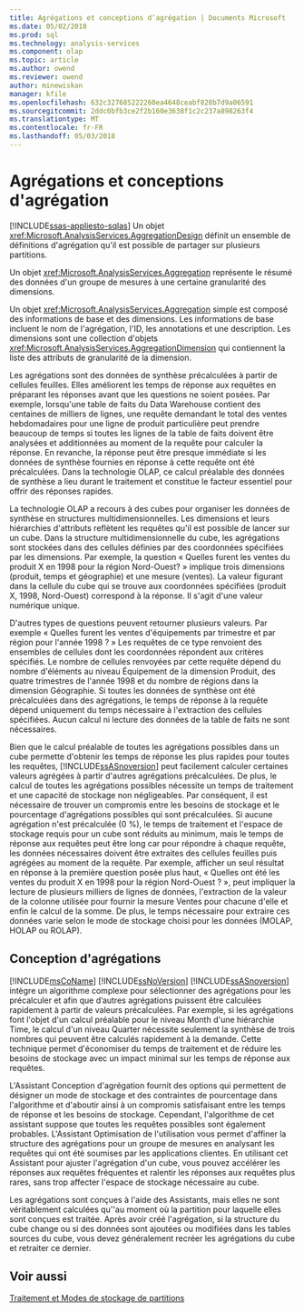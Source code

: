 ```yaml
---
title: Agrégations et conceptions d’agrégation | Documents Microsoft
ms.date: 05/02/2018
ms.prod: sql
ms.technology: analysis-services
ms.component: olap
ms.topic: article
ms.author: owend
ms.reviewer: owend
author: minewiskan
manager: kfile
ms.openlocfilehash: 632c327685222260ea4648ceabf828b7d9a06591
ms.sourcegitcommit: 2ddc0bfb3ce2f2b160e3638f1c2c237a898263f4
ms.translationtype: MT
ms.contentlocale: fr-FR
ms.lasthandoff: 05/03/2018
---
```

# <a name="aggregations-and-aggregation-designs"></a>Agrégations et conceptions d'agrégation
[!INCLUDE[ssas-appliesto-sqlas](../../includes/ssas-appliesto-sqlas.md)]
  Un objet <xref:Microsoft.AnalysisServices.AggregationDesign> définit un ensemble de définitions d'agrégation qu'il est possible de partager sur plusieurs partitions.  
  
 Un objet <xref:Microsoft.AnalysisServices.Aggregation> représente le résumé des données d'un groupe de mesures à une certaine granularité des dimensions.  
  
 Un objet <xref:Microsoft.AnalysisServices.Aggregation> simple est composé des informations de base et des dimensions. Les informations de base incluent le nom de l'agrégation, l'ID, les annotations et une description. Les dimensions sont une collection d'objets <xref:Microsoft.AnalysisServices.AggregationDimension> qui contiennent la liste des attributs de granularité de la dimension.  
  
 Les agrégations sont des données de synthèse précalculées à partir de cellules feuilles. Elles améliorent les temps de réponse aux requêtes en préparant les réponses avant que les questions ne soient posées. Par exemple, lorsqu'une table de faits du Data Warehouse contient des centaines de milliers de lignes, une requête demandant le total des ventes hebdomadaires pour une ligne de produit particulière peut prendre beaucoup de temps si toutes les lignes de la table de faits doivent être analysées et additionnées au moment de la requête pour calculer la réponse. En revanche, la réponse peut être presque immédiate si les données de synthèse fournies en réponse à cette requête ont été précalculées. Dans la technologie OLAP, ce calcul préalable des données de synthèse a lieu durant le traitement et constitue le facteur essentiel pour offrir des réponses rapides.  
  
 La technologie OLAP a recours à des cubes pour organiser les données de synthèse en structures multidimensionnelles. Les dimensions et leurs hiérarchies d'attributs reflètent les requêtes qu'il est possible de lancer sur un cube. Dans la structure multidimensionnelle du cube, les agrégations sont stockées dans des cellules définies par des coordonnées spécifiées par les dimensions. Par exemple, la question « Quelles furent les ventes du produit X en 1998 pour la région Nord-Ouest? » implique trois dimensions (produit, temps et géographie) et une mesure (ventes). La valeur figurant dans la cellule du cube qui se trouve aux coordonnées spécifiées (produit X, 1998, Nord-Ouest) correspond à la réponse. Il s'agit d'une valeur numérique unique.  
  
 D'autres types de questions peuvent retourner plusieurs valeurs. Par exemple « Quelles furent les ventes d'équipements par trimestre et par région pour l'année 1998 ? » Les requêtes de ce type renvoient des ensembles de cellules dont les coordonnées répondent aux critères spécifiés. Le nombre de cellules renvoyées par cette requête dépend du nombre d'éléments au niveau Équipement de la dimension Produit, des quatre trimestres de l'année 1998 et du nombre de régions dans la dimension Géographie. Si toutes les données de synthèse ont été précalculées dans des agrégations, le temps de réponse à la requête dépend uniquement du temps nécessaire à l'extraction des cellules spécifiées. Aucun calcul ni lecture des données de la table de faits ne sont nécessaires.  
  
 Bien que le calcul préalable de toutes les agrégations possibles dans un cube permette d'obtenir les temps de réponse les plus rapides pour toutes les requêtes, [!INCLUDE[ssASnoversion](../../includes/ssasnoversion-md.md)] peut facilement calculer certaines valeurs agrégées à partir d'autres agrégations précalculées. De plus, le calcul de toutes les agrégations possibles nécessite un temps de traitement et une capacité de stockage non négligeables. Par conséquent, il est nécessaire de trouver un compromis entre les besoins de stockage et le pourcentage d'agrégations possibles qui sont précalculées. Si aucune agrégation n'est précalculée (0 %), le temps de traitement et l'espace de stockage requis pour un cube sont réduits au minimum, mais le temps de réponse aux requêtes peut être long car pour répondre à chaque requête, les données nécessaires doivent être extraites des cellules feuilles puis agrégées au moment de la requête. Par exemple, afficher un seul résultat en réponse à la première question posée plus haut, « Quelles ont été les ventes du produit X en 1998 pour la région Nord-Ouest ? », peut impliquer la lecture de plusieurs milliers de lignes de données, l'extraction de la valeur de la colonne utilisée pour fournir la mesure Ventes pour chacune d'elle et enfin le calcul de la somme. De plus, le temps nécessaire pour extraire ces données varie selon le mode de stockage choisi pour les données (MOLAP, HOLAP ou ROLAP).  
  
## <a name="designing-aggregations"></a>Conception d'agrégations  
 [!INCLUDE[msCoName](../../includes/msconame-md.md)] [!INCLUDE[ssNoVersion](../../includes/ssnoversion-md.md)] [!INCLUDE[ssASnoversion](../../includes/ssasnoversion-md.md)] intègre un algorithme complexe pour sélectionner des agrégations pour les précalculer et afin que d’autres agrégations puissent être calculées rapidement à partir de valeurs précalculées. Par exemple, si les agrégations font l'objet d'un calcul préalable pour le niveau Month d'une hiérarchie Time, le calcul d'un niveau Quarter nécessite seulement la synthèse de trois nombres qui peuvent être calculés rapidement à la demande. Cette technique permet d'économiser du temps de traitement et de réduire les besoins de stockage avec un impact minimal sur les temps de réponse aux requêtes.  
  
 L'Assistant Conception d'agrégation fournit des options qui permettent de désigner un mode de stockage et des contraintes de pourcentage dans l'algorithme et d'aboutir ainsi à un compromis satisfaisant entre les temps de réponse et les besoins de stockage. Cependant, l'algorithme de cet assistant suppose que toutes les requêtes possibles sont également probables. L'Assistant Optimisation de l'utilisation vous permet d'affiner la structure des agrégations pour un groupe de mesures en analysant les requêtes qui ont été soumises par les applications clientes. En utilisant cet Assistant pour ajuster l'agrégation d'un cube, vous pouvez accélérer les réponses aux requêtes fréquentes et ralentir les réponses aux requêtes plus rares, sans trop affecter l'espace de stockage nécessaire au cube.  
  
 Les agrégations sont conçues à l'aide des Assistants, mais elles ne sont véritablement calculées qu''au moment où la partition pour laquelle elles sont conçues est traitée. Après avoir créé l'agrégation, si la structure du cube change ou si des données sont ajoutées ou modifiées dans les tables sources du cube, vous devez généralement recréer les agrégations du cube et retraiter ce dernier.  
  
## <a name="see-also"></a>Voir aussi  
 [Traitement et Modes de stockage de partitions](../../analysis-services/multidimensional-models-olap-logical-cube-objects/partitions-partition-storage-modes-and-processing.md)  
  
  

